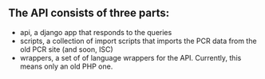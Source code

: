 ## The API consists of three parts:

- api, a django app that responds to the queries
- scripts, a collection of import scripts that imports the PCR data from the old PCR site (and soon, ISC)
- wrappers, a set of of language wrappers for the API.  Currently, this means only an old PHP one.
